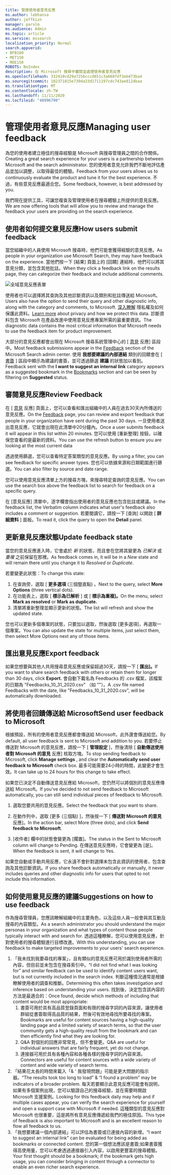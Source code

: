 ```yaml
---
title: 管理使用者意見反應
ms.author: lebhansa
author: jeffkizn
manager: parulm
ms.audience: Admin
ms.topic: article
ms.service: mssearch
localization_priority: Normal
search.appverid:
- BFB160
- MET150
- MOE150
ROBOTS: NoIndex
description: 在 Microsoft 搜尋中審閱並處理使用者意見反應
ms.openlocfilehash: 332410cd29a7256cccd651c3a668fdf3eb473ba4
ms.sourcegitcommit: 102371815e739da33d1711197cdc743ae8124baa
ms.translationtype: MT
ms.contentlocale: zh-TW
ms.lasthandoff: 11/11/2020
ms.locfileid: "48996790"
---
```

# <a name="managing-user-feedback"></a><span data-ttu-id="706e6-103">管理使用者意見反應</span><span class="sxs-lookup"><span data-stu-id="706e6-103">Managing user feedback</span></span>

<span data-ttu-id="706e6-104">為您的使用者建立極佳的搜尋經驗是 Microsoft 與搜尋管理員之間的合作關係。</span><span class="sxs-lookup"><span data-stu-id="706e6-104">Creating a great search experience for your users is a partnership between Microsoft and the search administrator.</span></span> <span data-ttu-id="706e6-105">您的使用者意見允許我們不斷地評估產品並加以調整，以取得最佳的體驗。</span><span class="sxs-lookup"><span data-stu-id="706e6-105">Feedback from your users allows us to continuously evaluate the product and tune it for the best experience.</span></span> <span data-ttu-id="706e6-106">不過，有些意見反應最適合您。</span><span class="sxs-lookup"><span data-stu-id="706e6-106">Some feedback, however, is best addressed by you.</span></span>

<span data-ttu-id="706e6-107">我們現在提供工具，可讓您複查及管理使用者在搜尋體驗上所提供的意見反應。</span><span class="sxs-lookup"><span data-stu-id="706e6-107">We are now offering tools that will allow you to review and manage the feedback your users are providing on the search experience.</span></span>

## <a name="how-users-submit-feedback"></a><span data-ttu-id="706e6-108">使用者如何提交意見反應</span><span class="sxs-lookup"><span data-stu-id="706e6-108">How users submit feedback</span></span>

<span data-ttu-id="706e6-109">當您組織中的人員使用 Microsoft 搜尋時，他們可能會獲得經驗的意見反應。</span><span class="sxs-lookup"><span data-stu-id="706e6-109">As people in your organization use Microsoft Search, they may have feedback on the experience.</span></span> <span data-ttu-id="706e6-110">當他們按一下 [結果] 頁面上的 [回饋] 連結時，他們可以將其意見分類，並包含其他批註。</span><span class="sxs-lookup"><span data-stu-id="706e6-110">When they click a feedback link on the results page, they can categorize their feedback and include additional comments.</span></span>

![全域意見反應表單](media/feedback/feedback-global-dialog.png)

<span data-ttu-id="706e6-112">使用者也可以選擇將其查詢及其他診斷資訊以及類別和批註傳送給 Microsoft。</span><span class="sxs-lookup"><span data-stu-id="706e6-112">Users also have the option to send their query and other diagnostic info, along with the category and comments, to Microsoft.</span></span> <span data-ttu-id="706e6-113">[深入瞭解](https://privacy.microsoft.com/en-US/privacystatement) 隱私權及如何保護此資料。</span><span class="sxs-lookup"><span data-stu-id="706e6-113">[Learn more](https://privacy.microsoft.com/en-US/privacystatement) about privacy and how we protect this data.</span></span> <span data-ttu-id="706e6-114">診斷資料包含 Microsoft 在產品改進中使用意見反應專案所需的最重要資訊。</span><span class="sxs-lookup"><span data-stu-id="706e6-114">The diagnostic data contains the most critical information that Microsoft needs to use the feedback item for product improvement.</span></span>

<span data-ttu-id="706e6-115">大部分的意見反應都會出現在 Microsoft 搜尋系統管理中心的 [ [意見](https://admin.microsoft.com/Adminportal/Home#/MicrosoftSearch/feedback) 反應] 區段中。</span><span class="sxs-lookup"><span data-stu-id="706e6-115">Most feedback submissions appear in the [Feedback](https://admin.microsoft.com/Adminportal/Home#/MicrosoftSearch/feedback) section of the Microsoft Search admin center.</span></span> <span data-ttu-id="706e6-116">使用 **我想要建議的內部連結** 類別的回饋會在 [ [書簽](https://admin-ignite.microsoft.com/Adminportal/Home#/MicrosoftSearch/bookmarks) ] 區段中顯示為建議的書簽，並可透過篩選 **建議** 的狀態加以看到。</span><span class="sxs-lookup"><span data-stu-id="706e6-116">Feedback sent with the **I want to suggest an internal link** category appears as a suggested bookmark in the [Bookmarks](https://admin-ignite.microsoft.com/Adminportal/Home#/MicrosoftSearch/bookmarks) section and can be seen by filtering on **Suggested** status.</span></span>

## <a name="review-feedback"></a><span data-ttu-id="706e6-117">審閱意見反應</span><span class="sxs-lookup"><span data-stu-id="706e6-117">Review Feedback</span></span>

<span data-ttu-id="706e6-118">在 [ [意見](https://admin.microsoft.com/Adminportal/Home#/MicrosoftSearch/feedback) 反應] 頁面上，您可以查看和匯出組織中的人員在過去30天內所傳送的意見反應。</span><span class="sxs-lookup"><span data-stu-id="706e6-118">On the [Feedback](https://admin.microsoft.com/Adminportal/Home#/MicrosoftSearch/feedback) page, you can review and export feedback that people in your organization have sent during the past 30 days.</span></span> <span data-ttu-id="706e6-119">一旦使用者送出意見反應，它就會出現在此清單中20分鐘內。</span><span class="sxs-lookup"><span data-stu-id="706e6-119">Once a user submits feedback it will appear in this list within 20 minutes.</span></span> <span data-ttu-id="706e6-120">您可以使用 [重新整理] 按鈕，以確保您查看的是最新的資料。</span><span class="sxs-lookup"><span data-stu-id="706e6-120">You can use the refresh button to ensure you are looking at the most current data</span></span>

<span data-ttu-id="706e6-121">透過使用篩選，您可以查看特定答案類型的意見反應。</span><span class="sxs-lookup"><span data-stu-id="706e6-121">By using a filter, you can see feedback for specific answer types.</span></span> <span data-ttu-id="706e6-122">您也可以依據來源和日期範圍進行篩選。</span><span class="sxs-lookup"><span data-stu-id="706e6-122">You can also filter by source and date range.</span></span>

<span data-ttu-id="706e6-123">您可以使用意見反應清單上方的搜尋方塊，來搜尋特定查詢的意見反應。</span><span class="sxs-lookup"><span data-stu-id="706e6-123">You can use the search box above the feedback list to search for feedback on a specific query.</span></span>

<span data-ttu-id="706e6-124">在 [意見反應] 清單中，逐字欄會指出使用者的意見反應也包含批註或建議。</span><span class="sxs-lookup"><span data-stu-id="706e6-124">In the feedback list, the Verbatim column indicates what user's feedback also includes a comment or suggestion.</span></span> <span data-ttu-id="706e6-125">若要閱讀它，請按一下 [查詢] 以開啟 [ **詳細資料** ] 面板。</span><span class="sxs-lookup"><span data-stu-id="706e6-125">To read it, click the query to open the **Detail** panel.</span></span>

## <a name="update-feedback-state"></a><span data-ttu-id="706e6-126">更新意見反應狀態</span><span class="sxs-lookup"><span data-stu-id="706e6-126">Update feedback state</span></span>

<span data-ttu-id="706e6-127">當您的意見反應進入時，它會處於 *新* 的狀態，而且會在您將其變更為 *已解決* 或 *重複* 之前保留在那裡。</span><span class="sxs-lookup"><span data-stu-id="706e6-127">As feedback comes in, it will be in a *New* state and will remain there until you change it to *Resolved* or *Duplicate*.</span></span>

<span data-ttu-id="706e6-128">若要變更此狀態：</span><span class="sxs-lookup"><span data-stu-id="706e6-128">To change this state:</span></span>

1. <span data-ttu-id="706e6-129">在查詢旁，選取 [ **更多選項** (三個豎直點) 。</span><span class="sxs-lookup"><span data-stu-id="706e6-129">Next to the query, select **More Options** (three vertical dots).</span></span>
1. <span data-ttu-id="706e6-130">在功能表上，選取 [ **標示為已解析** ] 或 [ **標示為重複]。**</span><span class="sxs-lookup"><span data-stu-id="706e6-130">On the menu, select **Mark as resolved** or **Mark as duplicate.**</span></span>
1. <span data-ttu-id="706e6-131">清單將重新整理並顯示更新的狀態。</span><span class="sxs-lookup"><span data-stu-id="706e6-131">The list will refresh and show the updated state.</span></span>

<span data-ttu-id="706e6-132">您也可以更新多個專案的狀態，只要加以選取，然後選取 [更多選項]，再選取一個專案。</span><span class="sxs-lookup"><span data-stu-id="706e6-132">You can also update the state for multiple items, just select them, then select More Options next any of those items.</span></span>

## <a name="export-feedback"></a><span data-ttu-id="706e6-133">匯出意見反應</span><span class="sxs-lookup"><span data-stu-id="706e6-133">Export feedback</span></span>

<span data-ttu-id="706e6-134">如果您想要與其他人共用搜尋意見反應或保留超過30天，請按一下 [ **匯出]。**</span><span class="sxs-lookup"><span data-stu-id="706e6-134">If you want to share search feedback with others or retain them for longer than 30 days, click **Export.**</span></span> <span data-ttu-id="706e6-135">會自動下載名為 Feedbacks 的 .csv 檔案，該檔案的日期為 "Feedbacks_10_31_2020.csv" （如 ""）。</span><span class="sxs-lookup"><span data-stu-id="706e6-135">A .csv file named Feedbacks with the date, like "Feedbacks_10_31_2020.csv", will be automatically downloaded.</span></span>

## <a name="send-user-feedback-to-microsoft"></a><span data-ttu-id="706e6-136">將使用者回饋傳送給 Microsoft</span><span class="sxs-lookup"><span data-stu-id="706e6-136">Send user feedback to Microsoft</span></span>

<span data-ttu-id="706e6-137">根據預設，所有的使用者意見反應都會傳送給 Microsoft，此外還會傳送給您。</span><span class="sxs-lookup"><span data-stu-id="706e6-137">By default, all user feedback is sent to Microsoft and addition to you.</span></span> <span data-ttu-id="706e6-138">若要停止傳送對 Microsoft 的意見反應，請按一下 [ **管理設定** ]，然後清除 [ **自動傳送使用者對 Microsoft 的意見** 反應] 核取方塊。</span><span class="sxs-lookup"><span data-stu-id="706e6-138">To stop sending feedback to Microsoft, click **Manage settings** , and clear the **Automatically send user feedback to Microsoft** check box.</span></span> <span data-ttu-id="706e6-139">最多可能需要24小時的時間，此變更才會生效。</span><span class="sxs-lookup"><span data-stu-id="706e6-139">It can take up to 24 hours for this change to take effect.</span></span>

<span data-ttu-id="706e6-140">如果您已決定不自動傳送意見反應給 Microsoft，您仍然可以將個別的意見反應傳送給 Microsoft。</span><span class="sxs-lookup"><span data-stu-id="706e6-140">If you've decided to not send feedback to Microsoft automatically, you can still send individual pieces of feedback to Microsoft.</span></span>

1. <span data-ttu-id="706e6-141">選取您要共用的意見反應。</span><span class="sxs-lookup"><span data-stu-id="706e6-141">Select the feedback that you want to share.</span></span>
1. <span data-ttu-id="706e6-142">在動作列中，選取 [更多 (三個點) ]，然後按一下 [ **傳送對 Microsoft 的意見** 反應]。</span><span class="sxs-lookup"><span data-stu-id="706e6-142">In the action bar, select More (three dots), and click **Send feedback to Microsoft**.</span></span>

1. <span data-ttu-id="706e6-143">[收件者] 欄中的狀態會變更為 [擱置]。</span><span class="sxs-lookup"><span data-stu-id="706e6-143">The status in the Sent to Microsoft column will change to Pending.</span></span> <span data-ttu-id="706e6-144">在傳送意見反應時，它會變更為 [是]。</span><span class="sxs-lookup"><span data-stu-id="706e6-144">When the feedback is sent, it will change to Yes.</span></span>

<span data-ttu-id="706e6-145">如果您自動或手動共用反應，它永遠不會針對選擇未包含此資訊的使用者，包含查詢及其他診斷資訊。</span><span class="sxs-lookup"><span data-stu-id="706e6-145">If you share feedback automatically or manually, it never includes queries and other diagnostic info for users that opted to not include this information.</span></span>

## <a name="suggestions-on-how-to-use-feedback"></a><span data-ttu-id="706e6-146">如何使用意見反應的建議</span><span class="sxs-lookup"><span data-stu-id="706e6-146">Suggestions on how to use feedback</span></span>

<span data-ttu-id="706e6-147">作為搜尋管理員，您應該瞭解組織中的主要角色，以及這些人員一般會與其互動及搜尋的內容類型。</span><span class="sxs-lookup"><span data-stu-id="706e6-147">As a search administrator you should understand the major personas in your organization and what types of content those people typically interact with and search for.</span></span> <span data-ttu-id="706e6-148">透過這種瞭解，您可以使用意見反應，針對使用者的搜尋體驗進行目標改進。</span><span class="sxs-lookup"><span data-stu-id="706e6-148">With this understanding, you can use feedback to make targeted improvements to your users' search experience.</span></span>

1. <span data-ttu-id="706e6-149">「我未找到我要尋找的專案」，且有類似的意見反應可用於識別使用者所需的內容，但目前並未包含在搜尋索引中。</span><span class="sxs-lookup"><span data-stu-id="706e6-149">“I did not find what I was looking for” and similar feedback can be used to identify content users want, but is not currently included in the search index.</span></span> <span data-ttu-id="706e6-150">判斷這種情況通常是根據瞭解使用者的調查和推斷。</span><span class="sxs-lookup"><span data-stu-id="706e6-150">Determining this often takes investigation and inference based on understanding your users.</span></span> <span data-ttu-id="706e6-151">找到後，決定包含該內容的方法是最適合的：</span><span class="sxs-lookup"><span data-stu-id="706e6-151">Once found, decide which methods of including that content would be most appropriate:</span></span>
    1. <span data-ttu-id="706e6-152">書簽可用於具有高品質登錄頁面和有限的搜尋字詞的內容來源，讓使用者群組從書簽取得高品質的結果，然後可有效地尋找所要尋找的專案。</span><span class="sxs-lookup"><span data-stu-id="706e6-152">Bookmarks are useful for content sources having a high-quality landing page and a limited variety of search terms, so that the user community gets a high-quality result from the bookmark and can then efficiently find what they are looking for.</span></span>
    1. <span data-ttu-id="706e6-153">Q&A 對個別的回應非常常見，但不會變更。</span><span class="sxs-lookup"><span data-stu-id="706e6-153">Q&A are useful for individual answers that are fairly frequent, yet do not change.</span></span>
    1. <span data-ttu-id="706e6-154">連接器可用於具有各種內容和各種各樣的搜尋字詞的內容來源。</span><span class="sxs-lookup"><span data-stu-id="706e6-154">Connectors are useful for content sources with a wide variety of content and wide variety of search terms.</span></span>
1. <span data-ttu-id="706e6-155">「結果花太長的時間來載入「& ' 我發現問題」可能是更大問題的指示器。</span><span class="sxs-lookup"><span data-stu-id="706e6-155">“The results took too long to load” & “I found a problem” may be indicators of a broader problem.</span></span> <span data-ttu-id="706e6-156">每天若要顯示此意見反應可能會有説明，如果有多個案例出現，您可以驗證自己的搜尋經驗，並在需要時開啟 Microsoft 支援案例。</span><span class="sxs-lookup"><span data-stu-id="706e6-156">Looking for this feedback daily may help and if multiple cases appear, you can verify the search experience for yourself and open a support case with Microsoft if needed.</span></span> <span data-ttu-id="706e6-157">這種類型的意見反應對 Microsoft 也很重要，這是將所有意見反應傳遞給我們的極佳原因。</span><span class="sxs-lookup"><span data-stu-id="706e6-157">This type of feedback is also important to Microsoft and is an excellent reason to flow all feedback to us.</span></span>
1. <span data-ttu-id="706e6-158">「我想要建議一個內部連結」可以評估為書簽或已連接內容的新增。</span><span class="sxs-lookup"><span data-stu-id="706e6-158">“I want to suggest an internal link” can be evaluated for being added as bookmarks or connected content.</span></span> <span data-ttu-id="706e6-159">您的第一個想法應該是書簽;如果書簽獲得高使用量，您可以考慮透過連接器引入內容，以啟用更豐富的搜尋體驗。</span><span class="sxs-lookup"><span data-stu-id="706e6-159">Your first thought should be a bookmark; if the bookmark gets high usage, you can consider bringing in content through a connector to enable an even richer search experience.</span></span>

